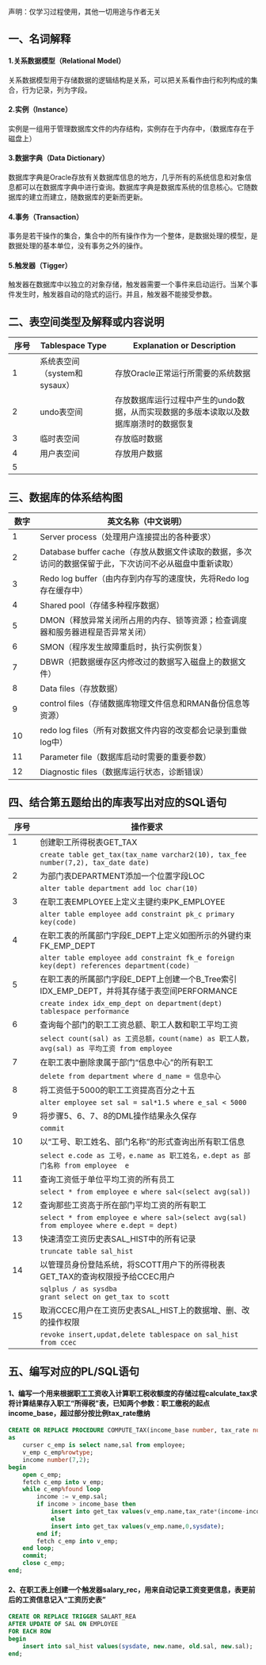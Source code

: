 声明：仅学习过程使用，其他一切用途与作者无关
## 一、名词解释

#### 1.关系数据模型（Relational Model）

关系数据模型用于存储数据的逻辑结构是关系，可以把关系看作由行和列构成的集合，行为记录，列为字段。

#### 2.实例（Instance）

实例是一组用于管理数据库文件的内存结构，实例存在于内存中，（数据库存在于磁盘上）

#### 3.数据字典（Data Dictionary）

数据库字典是Oracle存放有关数据库信息的地方，几乎所有的系统信息和对象信息都可以在数据库字典中进行查询。数据库字典是数据库系统的信息核心。它随数据库的建立而建立，随数据库的更新而更新。

#### 4.事务（Transaction）

事务是若干操作的集合，集合中的所有操作作为一个整体，是数据处理的模型，是数据处理的基本单位，没有事务之外的操作。

#### 5.触发器（Tigger）

触发器在数据库中以独立的对象存储，触发器需要一个事件来启动运行。当某个事件发生时，触发器自动的隐式的运行。并且，触发器不能接受参数。 

## 二、表空间类型及解释或内容说明

| <span style="display:inline-block;width:40px">序号</span> | Tablespace Type              | Explanation or Description                                   |
| --------------------------------------------------------- | ---------------------------- | ------------------------------------------------------------ |
| 1                                                         | 系统表空间（system和sysaux） | 存放Oracle正常运行所需要的系统数据                           |
| 2                                                         | undo表空间                   | 存放数据库运行过程中产生的undo数据，从而实现数据的多版本读取以及数据库崩溃时的数据恢复 |
| 3                                                         | 临时表空间                   | 存放临时数据                                                 |
| 4                                                         | 用户表空间                   | 存放用户数据                                                 |
| 5                                                         |                              |                                                              |

## 三、数据库的体系结构图


| <span style="display:inline-block;width:40px">数字</span> | 英文名称（中文说明）                                         |
| --------------------------------------------------------- | ------------------------------------------------------------ |
| 1                                                         | Server process（处理用户连接提出的各种要求）                 |
| 2                                                         | Database buffer cache（存放从数据文件读取的数据，多次访问的数据保留于此，下次访问不必从磁盘中重新读取） |
| 3                                                         | Redo log buffer（由内存到内存写的速度快，先将Redo log存在缓存中） |
| 4                                                         | Shared pool（存储多种程序数据）              |
| 5                                                         | DMON（释放异常关闭所占用的内存、锁等资源；检查调度器和服务器进程是否异常关闭） |
| 6                                                         | SMON（程序发生故障重启时，执行实例恢复）                     |
| 7                                                         | DBWR（把数据缓存区内修改过的数据写入磁盘上的数据文件）       |
| 8                                                         | Data files（存放数据）                                       |
| 9                                                         | control files（存储数据库物理文件信息和RMAN备份信息等资源）  |
| 10                                                        | redo log files（所有对数据文件内容的改变都会记录到重做log中） |
| 11                                                        | Parameter file（数据库启动时需要的重要参数）                 |
| 12                                                        | Diagnostic files（数据库运行状态，诊断错误）                 |

## 四、结合第五题给出的库表写出对应的SQL语句

| <span style="display:inline-block;width:40px">序号</span> | 操作要求                                                     |
| --------------------------------------------------------- | ------------------------------------------------------------ |
| 1                                                         | 创建职工所得税表GET_TAX                                      |
|                                                           | `create table get_tax(tax_name varchar2(10), tax_fee number(7,2), tax_date date)` |
| 2                                                         | 为部门表DEPARTMENT添加一个位置字段LOC                        |
|                                                           | `alter table department add loc char(10)`                    |
| 3                                                         | 在职工表EMPLOYEE上定义主键约束PK_EMPLOYEE                    |
|                                                           | `alter table employee add constraint pk_c primary key(code)` |
| 4                                                         | 在职工表的所属部门字段E_DEPT上定义如图所示的外键约束FK_EMP_DEPT |
|                                                           | `alter table employee add constraint fk_e foreign key(dept) references department(code)` |
| 5                                                         | 在职工表的所属部门字段E_DEPT上创建一个B_Tree索引IDX_EMP_DEPT，并将其存储于表空间PERFORMANCE |
|                                                           | `create index idx_emp_dept on department(dept)`<br />`tablespace performance` |
| 6                                                         | 查询每个部门的职工工资总额、职工人数和职工平均工资           |
|                                                           | `select count(sal) as 工资总额，count(name) as 职工人数，avg(sal) as 平均工资 from employee` |
| 7                                                         | 在职工表中删除隶属于部门“信息中心”的所有职工                 |
|                                                           | `delete from department where d_name = 信息中心`             |
| 8                                                         | 将工资低于5000的职工工资提高百分之十五                       |
|                                                           | `alter employee set sal = sal*1.5 where e_sal < 5000`        |
| 9                                                         | 将步骤5、6、7、8的DML操作结果永久保存                        |
|                                                           | `commit`                                                     |
| 10                                                        | 以“工号、职工姓名、部门名称”的形式查询出所有职工信息         |
|                                                           | `select e.code as 工号，e.name as 职工姓名，e.dept as 部门名称 from employee  e` |
| 11                                                        | 查询工资低于单位平均工资的所有员工                           |
|                                                           | `select * from employee e where sal<(select avg(sal))`       |
| 12                                                        | 查询那些工资高于所在部门平均工资的所有职工                   |
|                                                           | `select * from employee e where sal>(select avg(sal) from employee where e.dept = dept)` |
| 13                                                        | 快速清空工资历史表SAL_HIST中的所有记录                       |
|                                                           | `truncate table sal_hist`                                    |
| 14                                                        | 以管理员身份登陆系统，将SCOTT用户下的所得税表GET_TAX的查询权限授予给CCEC用户 |
|                                                           | `sqlplus / as sysdba`<br />`grant select on get_tax to scott` |
| 15                                                        | 取消CCEC用户在工资历史表SAL_HIST上的数据增、删、改的操作权限 |
|                                                           | `revoke insert,updat,delete tablespace on sal_hist from ccec` |

## 五、编写对应的PL/SQL语句


#### 1、编写一个用来根据职工工资收入计算职工税收额度的存储过程calculate_tax求将计算结果存入职工“所得税”表，已知两个参数：职工缴税的起点income_base，超过部分按比例tax_rate缴纳

```sql
CREATE OR REPLACE PROCEDURE COMPUTE_TAX(income_base number, tax_rate number)
as
	curser c_emp is select name,sal from employee;
	v_emp c_emp%rowtype;
	income number(7,2);
begin
	open c_emp;
	fetch c_emp into v_emp;
	while c_emp%found loop
		income := v_emp.sal;
		if income > income_base then
			insert into get_tax values(v_emp.name,tax_rate*(income-income_base),sysdate);
        	else
        	insert into get_tax values(v_emp.name,0,sysdate);
		end if;
		fetch c_emp into v_emp;
	end loop;
	commit;
	close c_emp;
end;
```



#### 2、在职工表上创建一个触发器salary_rec，用来自动记录工资变更信息，表更前后的工资信息记入“工资历史表”

```sql
CREATE OR REPLACE TRIGGER SALART_REA
AFTER UPDATE OF SAL ON EMPLOYEE	
FOR EACH ROW	
begin
	insert into sal_hist values(sysdate, new.name, old.sal, new.sal);
end;
```

